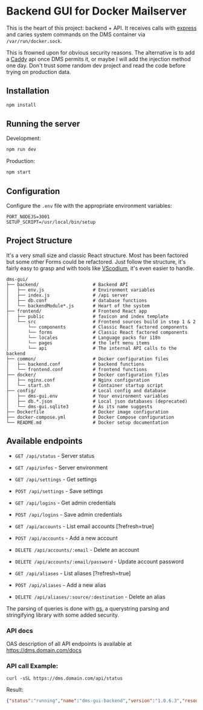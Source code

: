 # Backend GUI for Docker Mailserver

This is the heart of this project: backend + API. It receives calls with [express](https://www.npmjs.com/package/express) and caries system commands on the DMS container via `/var/run/docker.sock`.

This is frowned upon for obvious security reasons. The alternative is to add a [Caddy](https://github.com/lucaslorentz/caddy-docker-proxy) api once DMS permits it, or maybe I will add the injection method one day. Don't trust some random dev project and read the code before trying on production data.

## Installation

```bash
npm install
```

## Running the server

Development:
```bash
npm run dev
```

Production:
```bash
npm start
```

## Configuration

Configure the `.env` file with the appropriate environment variables:

```
PORT_NODEJS=3001
SETUP_SCRIPT=/usr/local/bin/setup
```

## Project Structure

It's a very small size and classic React structure. Most has been factored but some other Forms could be refactored. Just follow the structure, it's fairly easy to grasp and with tools like [VScodium](https://vscodium.com/), it's even easier to handle.

```
dms-gui/
├── backend/                    # Backend API
│   ├── env.js                  # Environment variables
│   ├── index.js                # /api server
│   ├── db.conf                 # database functions
│   └── backendModule*.js       # Heart of the system
├── frontend/                   # Frontend React app
│   ├── public                  # favicon and index template
│   └── src                     # Frontend sources build in step 1 & 2
│       └── components          # Classic React factored components
│       └── forms               # Classic React factored components
│       └── locales             # Language packs for i18n
│       └── pages               # the left menu items
│       └── api                 # The internal API calls to the backend
├── common/                     # Docker configuration files
│   ├── backend.conf            # backend functions
│   └── frontend.conf           # frontend functions
├── docker/                     # Docker configuration files
│   ├── nginx.conf              # Nginx configuration
│   └── start.sh                # Container startup script
├── config/                     # Local config and database
│   ├── dms-gui.env             # Your environment variables
│   ├── db.*.json               # Local json databases (deprecated)
│   └── dms-gui.sqlite3         # As its name suggests
├── Dockerfile                  # Docker image configuration
├── docker-compose.yml          # Docker Compose configuration
└── README.md                   # Docker setup documentation
```

## Available endpoints

- `GET /api/status` - Server status
- `GET /api/infos` - Server environment
- `GET /api/settings` - Get settings
- `POST /api/settings` - Save settings
- `GET /api/logins` - Get admin credentials
- `POST /api/logins` - Save admin credentials

- `GET /api/accounts` - List email accounts [?refresh=true]
- `POST /api/accounts` - Add a new account
- `DELETE /api/accounts/:email` - Delete an account
- `DELETE /api/accounts/:email/password` - Update account password
- `GET /api/aliases` - List aliases [?refresh=true]
- `POST /api/aliases` - Add a new alias
- `DELETE /api/aliases/:source/:destination` - Delete an alias

The parsing of queries is done with [qs](https://www.npmjs.com/package/qs), a querystring parsing and stringifying library with some added security.

### API docs

OAS description of all API endpoints is available at https://dms.domain.com/docs


### API call Example:

```shell
curl -sSL https://dms.domain.com/api/status
```

Result:

```json
{"status":"running","name":"dms-gui-backend","version":"1.0.6.3","resources":{"cpu":"3.22%","memory":"138.93MB","disk":"N/A"}}
```

